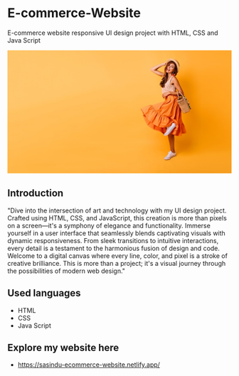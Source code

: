 # E-commerce-Website
E-commerce website responsive UI design project with HTML, CSS and Java Script

![](https://github.com/e19465/E-commerce-Website/blob/main/img/banner/b17.jpg?raw=true)


## Introduction

"Dive into the intersection of art and technology with my UI design project. Crafted using HTML, CSS, and JavaScript, this creation is more than pixels on a screen—it's a symphony of elegance and functionality. Immerse yourself in a user interface that seamlessly blends captivating visuals with dynamic responsiveness. From sleek transitions to intuitive interactions, every detail is a testament to the harmonious fusion of design and code. Welcome to a digital canvas where every line, color, and pixel is a stroke of creative brilliance. This is more than a project; it's a visual journey through the possibilities of modern web design."

## Used languages
- HTML
- CSS
- Java Script
  
## Explore my website here
-  https://sasindu-ecommerce-website.netlify.app/
